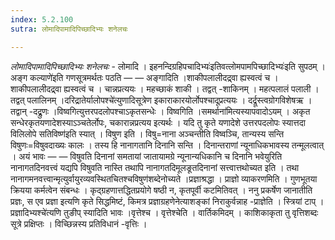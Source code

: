 ```yaml
---
index: 5.2.100
sutra: लोमादिपामादिपिच्छादिभ्यः शनेलचः

---
```

_लोमादिपामादिपिच्छादिभ्यः शनेलचः_ - लोमादि । इहनन्दिग्रहिपचादिभ्यः॑इतिवत्लोमपामपिच्छादिभ्यः॑इति सुपठम् ।अङ्ग कल्याणे॑इति गणसूत्रमर्थतः पठति —  — अङ्गादिति ।शाकीपलालीदद्र्वा ह्यस्वत्वं च । शाकीपलालीदद्र्वा ह्यस्वत्वं च । चान्नप्रत्ययः । महच्छाकं शाकी । तद्वत् -शाकिनम् । महत्पलालं पलाली । तद्वत् पलालिनम् ।दरिद्रातेर्यालोपश्चे॑त्युणादिसूत्रेण इकाराकारयोर्लोपश्चादूप्रत्ययः । दर्द्रूस्त्वग्रोगविशेषऋ । तद्वान् -दद्र्रुणः ।विष्वगित्युत्तरपदलोपश्चाऽकृतसन्धेः । विष्वगिति ।समर्थाना॑मित्यस्यापवादोऽयम् । अकृत सन्धेरकृतयणादेशस्याऽञ्चतेर्लोपः, चकारान्नप्रत्यय इत्यर्थः । यदि तु कृते यणादेशे उत्तरपदलोपः स्यात्तदा विलिलोपे सतिविष्ण॑इति स्यात् । विषुण इति । विषु=नाना अञ्चन्तीति विष्वञ्चि, तान्यस्य सन्ति विषुणः=विषुवदाख्यः कालः । तस्य हि नानागतानि दिनानि सन्ति । दिनान्तराणां न्यूनाधिकभावस्य तन्मूलत्वात् । अयं भावः —  — विषुवति दिनानां समतायां जातायामग्रे न्यूनान्यधिकानि च दिनानि भवेयुरिति नानागतदिनवत्त्वं यद्यपि विषुवति नास्ति तथापि नानागतदिमूलङूतदिनानां सत्त्वात्तथोच्यत इति । तथा नानागमनवत्त्वान्मृत्युर्वायुरव्यवस्थितचितश्चविषुण॑शब्देनोच्यते ।प्रज्ञाश्रद्धा । प्राज्ञो व्याकरणमिति । गुणभूतया क्रियया कर्मत्वेन संबन्धः । कृद्ग्रहणात्तद्धितप्रयोगे षष्ठी न, कृतपूर्वी कटमितिवत् । ननु प्रकर्षेण जानातीति प्रज्ञः, स एव प्रज्ञा इत्यणि कृते सिद्धमिष्टं, किमत्र प्रज्ञाग्रहणेनेत्याशङ्कां निराकुर्वन्नाह -प्राज्ञेति । स्त्रियां टाप् ।प्रज्ञादिभ्यश्चे॑त्यणि तुङीप् स्यादिति भावः ।वृत्तेश्च । वृत्तेश्चेति । वार्तिकमिदम् । काशिकाकृता तु वृत्तिशब्दः सूत्रे प्रक्षिप्तः । विच्छिन्नस्य प्रतिविधानं -वृत्तिः ।